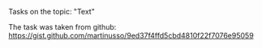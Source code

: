 Tasks on the topic: "Text"

The task was taken from github: https://gist.github.com/martinusso/9ed37f4ffd5cbd4810f22f7076e95059
